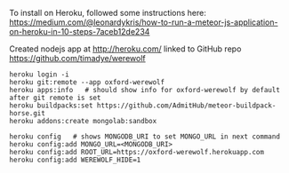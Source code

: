 To install on Heroku, followed some instructions here:
https://medium.com/@leonardykris/how-to-run-a-meteor-js-application-on-heroku-in-10-steps-7aceb12de234

Created nodejs app at http://heroku.com/ linked to GitHub repo https://github.com/timadye/werewolf

```
heroku login -i
heroku git:remote --app oxford-werewolf
heroku apps:info   # should show info for oxford-werewolf by default after git remote is set
heroku buildpacks:set https://github.com/AdmitHub/meteor-buildpack-horse.git
heroku addons:create mongolab:sandbox

heroku config   # shows MONGODB_URI to set MONGO_URL in next command
heroku config:add MONGO_URL=<MONGODB_URI>
heroku config:add ROOT_URL=https://oxford-werewolf.herokuapp.com
heroku config:add WEREWOLF_HIDE=1
```
